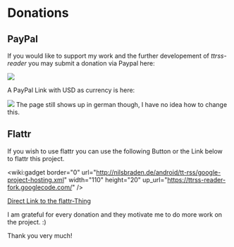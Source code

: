 # Donations #

## PayPal ##
If you would like to support my work and the further developement of _ttrss-reader_ you may submit a donation via Paypal here:

[![](http://n.pentabarf.de/android/tt-rss/btn_donateCC_LG.gif)](https://www.paypal.com/cgi-bin/webscr?cmd=_s-xclick&hosted_button_id=SD4AN4APNW6B4)

A PayPal Link with USD as currency is here:

[![](http://n.pentabarf.de/android/tt-rss/btn_donateCC_LG.gif)](https://www.paypal.com/cgi-bin/webscr?cmd=_s-xclick&hosted_button_id=MHXNBMDK9V66C)
The page still shows up in german though, I have no idea how to change this.

## Flattr ##
If you wish to use flattr you can use the following Button or the Link below to flattr this project.

<wiki:gadget border="0" url="http://nilsbraden.de/android/tt-rss/google-project-hosting.xml" width="110" height="20" up\_url="https://ttrss-reader-fork.googlecode.com/" />

[Direct Link to the flattr-Thing](https://flattr.com/thing/382465/TTRSS-Reader)

I am grateful for every donation and they motivate me to do more work on the project. :)

Thank you very much!